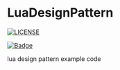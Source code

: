 # LuaDesignPattern

[![LICENSE](https://img.shields.io/badge/license-Anti%20996-blue.svg)](https://github.com/996icu/996.ICU/blob/master/LICENSE)

[![Badge](https://img.shields.io/badge/link-996.icu-red.svg)](https://996.icu/#/zh_CN)


lua design pattern example code
